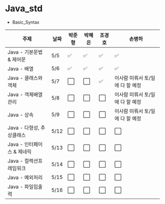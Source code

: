 # Java_std

- Basic_Syntax
  

| 주제                          | 날짜   | 박준형     | 박혜은     | 조경호     | 손병하     |
|-----------------------------|--------|------------|------------|------------|------------|
| Java - 기본문법 & 제어문    | 5/5    | ✅         | ✅         | ✅         | ✅         |
| Java - 배열                 | 5/6    | ✅         | ✅         | ✅         | ✅         |
| Java - 클래스와 객체        | 5/7    | ⬜️         | ⬜️         | ✅         | 이사람 미뤄서 토/일 에 다 할 예정 |
| Java - 객체배열관리         | 5/8    | ⬜️         | ⬜️         | ⬜️         | 이사람 미뤄서 토/일 에 다 할 예정 |
| Java - 상속                 | 5/9    | ⬜️         | ⬜️         | ⬜️         | 이사람 미뤄서 토/일 에 다 할 예정 |
| Java - 다형성, 추상클래스   | 5/12   | ⬜️         | ⬜️         | ⬜️         | ⬜️         |
| Java - 인터페이스 & 제네릭  | 5/13   | ⬜️         | ⬜️         | ⬜️         | ⬜️         |
| Java - 컬렉션프레임워크     | 5/14   | ⬜️         | ⬜️         | ⬜️         | ⬜️         |
| Java - 예외처리             | 5/15   | ⬜️         | ⬜️         | ⬜️         | ⬜️         |
| Java - 파일입출력           | 5/16   | ⬜️         | ⬜️         | ⬜️         | ⬜️         |

